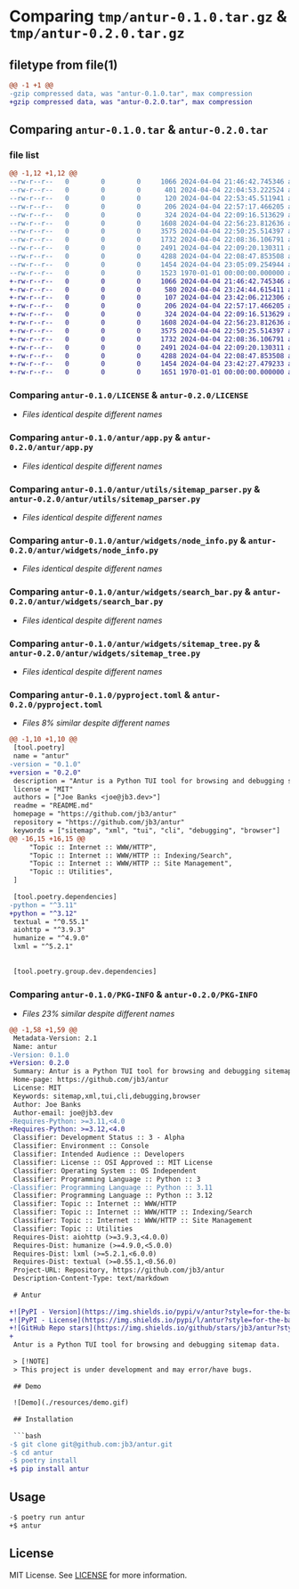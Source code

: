 # Comparing `tmp/antur-0.1.0.tar.gz` & `tmp/antur-0.2.0.tar.gz`

## filetype from file(1)

```diff
@@ -1 +1 @@
-gzip compressed data, was "antur-0.1.0.tar", max compression
+gzip compressed data, was "antur-0.2.0.tar", max compression
```

## Comparing `antur-0.1.0.tar` & `antur-0.2.0.tar`

### file list

```diff
@@ -1,12 +1,12 @@
--rw-r--r--   0        0        0     1066 2024-04-04 21:46:42.745346 antur-0.1.0/LICENSE
--rw-r--r--   0        0        0      401 2024-04-04 22:04:53.222524 antur-0.1.0/README.md
--rw-r--r--   0        0        0      120 2024-04-04 22:53:45.511941 antur-0.1.0/antur/__init__.py
--rw-r--r--   0        0        0      206 2024-04-04 22:57:17.466205 antur-0.1.0/antur/__main__.py
--rw-r--r--   0        0        0      324 2024-04-04 22:09:16.513629 antur-0.1.0/antur/antur.tcss
--rw-r--r--   0        0        0     1608 2024-04-04 22:56:23.812636 antur-0.1.0/antur/app.py
--rw-r--r--   0        0        0     3575 2024-04-04 22:50:25.514397 antur-0.1.0/antur/utils/sitemap_parser.py
--rw-r--r--   0        0        0     1732 2024-04-04 22:08:36.106791 antur-0.1.0/antur/widgets/node_info.py
--rw-r--r--   0        0        0     2491 2024-04-04 22:09:20.130311 antur-0.1.0/antur/widgets/search_bar.py
--rw-r--r--   0        0        0     4288 2024-04-04 22:08:47.853508 antur-0.1.0/antur/widgets/sitemap_tree.py
--rw-r--r--   0        0        0     1454 2024-04-04 23:05:09.254944 antur-0.1.0/pyproject.toml
--rw-r--r--   0        0        0     1523 1970-01-01 00:00:00.000000 antur-0.1.0/PKG-INFO
+-rw-r--r--   0        0        0     1066 2024-04-04 21:46:42.745346 antur-0.2.0/LICENSE
+-rw-r--r--   0        0        0      580 2024-04-04 23:24:44.615411 antur-0.2.0/README.md
+-rw-r--r--   0        0        0      107 2024-04-04 23:42:06.212306 antur-0.2.0/antur/__init__.py
+-rw-r--r--   0        0        0      206 2024-04-04 22:57:17.466205 antur-0.2.0/antur/__main__.py
+-rw-r--r--   0        0        0      324 2024-04-04 22:09:16.513629 antur-0.2.0/antur/antur.tcss
+-rw-r--r--   0        0        0     1608 2024-04-04 22:56:23.812636 antur-0.2.0/antur/app.py
+-rw-r--r--   0        0        0     3575 2024-04-04 22:50:25.514397 antur-0.2.0/antur/utils/sitemap_parser.py
+-rw-r--r--   0        0        0     1732 2024-04-04 22:08:36.106791 antur-0.2.0/antur/widgets/node_info.py
+-rw-r--r--   0        0        0     2491 2024-04-04 22:09:20.130311 antur-0.2.0/antur/widgets/search_bar.py
+-rw-r--r--   0        0        0     4288 2024-04-04 22:08:47.853508 antur-0.2.0/antur/widgets/sitemap_tree.py
+-rw-r--r--   0        0        0     1454 2024-04-04 23:42:27.479233 antur-0.2.0/pyproject.toml
+-rw-r--r--   0        0        0     1651 1970-01-01 00:00:00.000000 antur-0.2.0/PKG-INFO
```

### Comparing `antur-0.1.0/LICENSE` & `antur-0.2.0/LICENSE`

 * *Files identical despite different names*

### Comparing `antur-0.1.0/antur/app.py` & `antur-0.2.0/antur/app.py`

 * *Files identical despite different names*

### Comparing `antur-0.1.0/antur/utils/sitemap_parser.py` & `antur-0.2.0/antur/utils/sitemap_parser.py`

 * *Files identical despite different names*

### Comparing `antur-0.1.0/antur/widgets/node_info.py` & `antur-0.2.0/antur/widgets/node_info.py`

 * *Files identical despite different names*

### Comparing `antur-0.1.0/antur/widgets/search_bar.py` & `antur-0.2.0/antur/widgets/search_bar.py`

 * *Files identical despite different names*

### Comparing `antur-0.1.0/antur/widgets/sitemap_tree.py` & `antur-0.2.0/antur/widgets/sitemap_tree.py`

 * *Files identical despite different names*

### Comparing `antur-0.1.0/pyproject.toml` & `antur-0.2.0/pyproject.toml`

 * *Files 8% similar despite different names*

```diff
@@ -1,10 +1,10 @@
 [tool.poetry]
 name = "antur"
-version = "0.1.0"
+version = "0.2.0"
 description = "Antur is a Python TUI tool for browsing and debugging sitemap data."
 license = "MIT"
 authors = ["Joe Banks <joe@jb3.dev>"]
 readme = "README.md"
 homepage = "https://github.com/jb3/antur"
 repository = "https://github.com/jb3/antur"
 keywords = ["sitemap", "xml", "tui", "cli", "debugging", "browser"]
@@ -16,15 +16,15 @@
     "Topic :: Internet :: WWW/HTTP",
     "Topic :: Internet :: WWW/HTTP :: Indexing/Search",
     "Topic :: Internet :: WWW/HTTP :: Site Management",
     "Topic :: Utilities",
 ]
 
 [tool.poetry.dependencies]
-python = "^3.11"
+python = "^3.12"
 textual = "^0.55.1"
 aiohttp = "^3.9.3"
 humanize = "^4.9.0"
 lxml = "^5.2.1"
 
 
 [tool.poetry.group.dev.dependencies]
```

### Comparing `antur-0.1.0/PKG-INFO` & `antur-0.2.0/PKG-INFO`

 * *Files 23% similar despite different names*

```diff
@@ -1,58 +1,59 @@
 Metadata-Version: 2.1
 Name: antur
-Version: 0.1.0
+Version: 0.2.0
 Summary: Antur is a Python TUI tool for browsing and debugging sitemap data.
 Home-page: https://github.com/jb3/antur
 License: MIT
 Keywords: sitemap,xml,tui,cli,debugging,browser
 Author: Joe Banks
 Author-email: joe@jb3.dev
-Requires-Python: >=3.11,<4.0
+Requires-Python: >=3.12,<4.0
 Classifier: Development Status :: 3 - Alpha
 Classifier: Environment :: Console
 Classifier: Intended Audience :: Developers
 Classifier: License :: OSI Approved :: MIT License
 Classifier: Operating System :: OS Independent
 Classifier: Programming Language :: Python :: 3
-Classifier: Programming Language :: Python :: 3.11
 Classifier: Programming Language :: Python :: 3.12
 Classifier: Topic :: Internet :: WWW/HTTP
 Classifier: Topic :: Internet :: WWW/HTTP :: Indexing/Search
 Classifier: Topic :: Internet :: WWW/HTTP :: Site Management
 Classifier: Topic :: Utilities
 Requires-Dist: aiohttp (>=3.9.3,<4.0.0)
 Requires-Dist: humanize (>=4.9.0,<5.0.0)
 Requires-Dist: lxml (>=5.2.1,<6.0.0)
 Requires-Dist: textual (>=0.55.1,<0.56.0)
 Project-URL: Repository, https://github.com/jb3/antur
 Description-Content-Type: text/markdown
 
 # Antur
 
+![PyPI - Version](https://img.shields.io/pypi/v/antur?style=for-the-badge)
+![PyPI - License](https://img.shields.io/pypi/l/antur?style=for-the-badge)
+![GitHub Repo stars](https://img.shields.io/github/stars/jb3/antur?style=for-the-badge)
+
 Antur is a Python TUI tool for browsing and debugging sitemap data.
 
 > [!NOTE]
 > This project is under development and may error/have bugs.
 
 ## Demo
 
 ![Demo](./resources/demo.gif)
 
 ## Installation
 
 ```bash
-$ git clone git@github.com:jb3/antur.git
-$ cd antur
-$ poetry install
+$ pip install antur
 ```
 
 ## Usage
 
 ```bash
-$ poetry run antur
+$ antur
 ```
 
 ## License
 
 MIT License. See [LICENSE](LICENSE) for more information.
```

